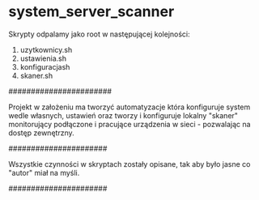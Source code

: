 # system_server_scanner
Skrypty odpalamy jako root w następującej kolejności:
1. uzytkownicy.sh
2. ustawienia.sh
3. konfiguracjash
4. skaner.sh

#######################

Projekt w założeniu ma tworzyć automatyzacje która konfiguruje system wedle własnych, ustawień oraz tworzy i konfiguruje lokalny "skaner" monitorujący podłączone i pracujące urządzenia w sieci - pozwalając na dostęp zewnętrzny. 

######################

Wszystkie czynności w skryptach zostały opisane, tak aby było jasne co "autor" miał na myśli.

######################
